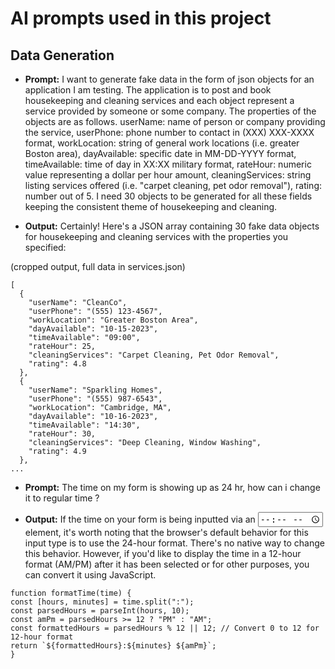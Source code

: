 # AI prompts used in this project

## Data Generation

- **Prompt:** I want to generate fake data in the form of json objects for an application I am testing. The application is to post and book housekeeping and cleaning services and each object represent a service provided by someone or some company. The properties of the objects are as follows. userName: name of person or company providing the service, userPhone: phone number to contact in (XXX) XXX-XXXX format, workLocation: string of general work locations (i.e. greater Boston area), dayAvailable: specific date in MM-DD-YYYY format, timeAvailable: time of day in XX:XX military format, rateHour: numeric value representing a dollar per hour amount, cleaningServices: string listing services offered (i.e. "carpet cleaning, pet odor removal"), rating: number out of 5. I need 30 objects to be generated for all these fields keeping the consistent theme of housekeeping and cleaning.

- **Output:** Certainly! Here's a JSON array containing 30 fake data objects for housekeeping and cleaning services with the properties you specified:

(cropped output, full data in services.json)

```
[
  {
    "userName": "CleanCo",
    "userPhone": "(555) 123-4567",
    "workLocation": "Greater Boston Area",
    "dayAvailable": "10-15-2023",
    "timeAvailable": "09:00",
    "rateHour": 25,
    "cleaningServices": "Carpet Cleaning, Pet Odor Removal",
    "rating": 4.8
  },
  {
    "userName": "Sparkling Homes",
    "userPhone": "(555) 987-6543",
    "workLocation": "Cambridge, MA",
    "dayAvailable": "10-16-2023",
    "timeAvailable": "14:30",
    "rateHour": 30,
    "cleaningServices": "Deep Cleaning, Window Washing",
    "rating": 4.9
  },
...
```

- **Prompt:** The time on my form is showing up as 24 hr, how can i change it to regular time ?

- **Output:** If the time on your form is being inputted via an <input type="time"> element, it's worth noting that the browser's default behavior for this input type is to use the 24-hour format. There's no native way to change this behavior. However, if you'd like to display the time in a 12-hour format (AM/PM) after it has been selected or for other purposes, you can convert it using JavaScript.

```
function formatTime(time) {
const [hours, minutes] = time.split(":");
const parsedHours = parseInt(hours, 10);
const amPm = parsedHours >= 12 ? "PM" : "AM";
const formattedHours = parsedHours % 12 || 12; // Convert 0 to 12 for 12-hour format
return `${formattedHours}:${minutes} ${amPm}`;
}
```
